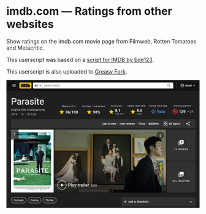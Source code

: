 # imdb.com — Ratings from other websites

Show ratings on the imdb.com movie page from Filmweb, Rotten Tomatoes and Metacritic.

This userscript was based on a [script for IMDB by Ede123](https://github.com/Ede123/userscripts/blob/master/Rotten_Tomatoes_Link_On_IMDb.md).

This userscript is also uploaded to [Greasy Fork](https://greasyfork.org/en/scripts/435503-imdb-com-ratings-from-other-websites).

![Screenshot](screenshot.png)
